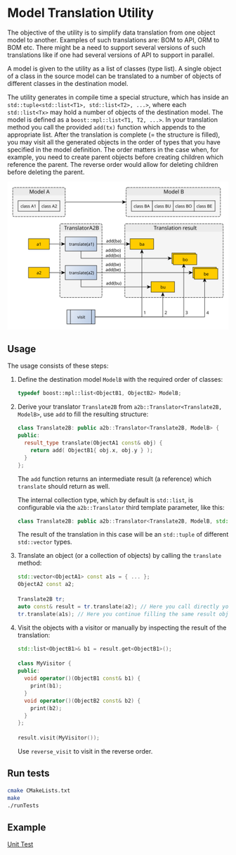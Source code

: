 # Model Translation Utility

The objective of the utility is to simplify data translation from one object model to another. Examples of such translations are: BOM to API, ORM to BOM etc. There might be a need to support several versions of such translations like if one had several versions of API to support in parallel.

A model is given to the utility as a list of classes (type list). A single object of a class in the source model can be translated to a number of objects of different classes in the destination model.

The utility generates in compile time a special structure, which has inside an `std::tuple<std::list<T1>, std::list<T2>, ...>`, where each `std::list<Tx>` may hold a number of objects of the destination model. The model is defined as a `boost::mpl::list<T1, T2, ...>`. In your translation method you call the provided `add(tx)` function which appends to the appropriate list. After the translation is complete (= the structure is filled), you may visit all the generated objects in the order of types that you have specified in the model definition. The order matters in the case when, for example, you need to create parent objects before creating children which reference the parent. The reverse order would allow for deleting children before deleting the parent.

![Scheme](docs/scheme.svg)

## Usage

The usage consists of these steps:

1. Define the destination model `ModelB` with the required order of classes:
   ```c++
   typedef boost::mpl::list<ObjectB1, ObjectB2> ModelB;
   ```
1. Derive your translator `Translate2B` from `a2b::Translator<Translate2B, ModelB>`, use `add` to fill the resulting structure:
   ```c++
   class Translate2B: public a2b::Translator<Translate2B, ModelB> {
   public:
     result_type translate(ObjectA1 const& obj) {
       return add( ObjectB1{ obj.x, obj.y } );
     }
   };
   ```
   The `add` function returns an intermediate result (a reference) which `translate` should return as well.

   The internal collection type, which by default is `std::list`, is configurable via the `a2b::Translator` third template parameter, like this:
   ```c++
   class Translate2B: public a2b::Translator<Translate2B, ModelB, std::vector>;
   ```
   The result of the translation in this case will be an `std::tuple` of different `std::vector` types.

1. Translate an object (or a collection of objects) by calling the `translate` method:
   ```c++
   std::vector<ObjectA1> const a1s = { ... };
   ObjectA2 const a2;
   
   Translate2B tr;
   auto const& result = tr.translate(a2); // Here you call directly your translate method
   tr.translate(a1s); // Here you continue filling the same result object
   ```

1. Visit the objects with a visitor or manually by inspecting the result of the translation:
   ```c++
   std::list<ObjectB1>& b1 = result.get<ObjectB1>();
   
   class MyVisitor {
   public:
     void operator()(ObjectB1 const& b1) {
       print(b1);
     }
     void operator()(ObjectB2 const& b2) {
       print(b2);
     }
   };
   
   result.visit(MyVisitor());
   ```
   Use `reverse_visit` to visit in the reverse order.

## Run tests
```sh
cmake CMakeLists.txt
make
./runTests

```
## Example
[Unit Test](test/uttranslator.cpp)

